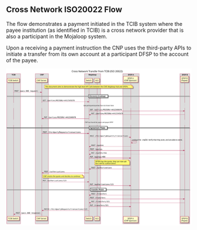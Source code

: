 ## Cross Network ISO20022 Flow

The flow demonstrates a payment initiated in the TCIB system where the payee institution (as identified in TCIB) is a cross network provider that is also a participant in the Mojaloop system.

Upon a receiving a payment instruction the CNP uses the third-party APIs to initiate a transfer from its own account at a participant DFSP to the account of the payee.

<img src="../media/cnp-tcib-iso20022.svg" style="background: white"/>
